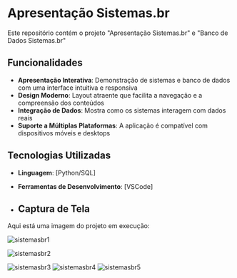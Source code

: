 # Apresentação Sistemas.br

Este repositório contém o projeto "Apresentação Sistemas.br" e "Banco de Dados Sistemas.br"

## Funcionalidades

- **Apresentação Interativa**: Demonstração de sistemas e banco de dados com uma interface intuitiva e responsiva
- **Design Moderno**: Layout atraente que facilita a navegação e a compreensão dos conteúdos
- **Integração de Dados**: Mostra como os sistemas interagem com dados reais
- **Suporte a Múltiplas Plataformas**: A aplicação é compatível com dispositivos móveis e desktops

## Tecnologias Utilizadas

- **Linguagem**: [Python/SQL]
- **Ferramentas de Desenvolvimento**: [VSCode]

- ## Captura de Tela

Aqui está uma imagem do projeto em execução:

![sistemasbr1](https://i.postimg.cc/QdFKk78k/image.png)

![sistemasbr2](https://i.postimg.cc/zGKJRZ6F/image.png)


![sistemasbr3](https://i.postimg.cc/NjDQx7GK/image.png)
![sistemasbr4](https://i.postimg.cc/mk9b3vh4/image.png)
![sistemasbr5](https://i.postimg.cc/bvYwXVV0/image.png)
